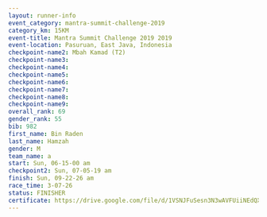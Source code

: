 ```yaml
---
layout: runner-info 
event_category: mantra-summit-challenge-2019 
category_km: 15KM 
event-title: Mantra Summit Challenge 2019 2019 
event-location: Pasuruan, East Java, Indonesia 
checkpoint-name2: Mbah Kamad (T2) 
checkpoint-name3: 
checkpoint-name4: 
checkpoint-name5: 
checkpoint-name6: 
checkpoint-name7: 
checkpoint-name8: 
checkpoint-name9: 
overall_rank: 69
gender_rank: 55
bib: 982
first_name: Bin Raden
last_name: Hamzah
gender: M
team_name: a
start: Sun, 06-15-00 am
checkpoint2: Sun, 07-05-19 am
finish: Sun, 09-22-26 am
race_time: 3-07-26
status: FINISHER
certificate: https://drive.google.com/file/d/1VSNJFuSesn3N3wAVFUiiNEdQXfnm-dlZ/view?usp=sharing
---
```

